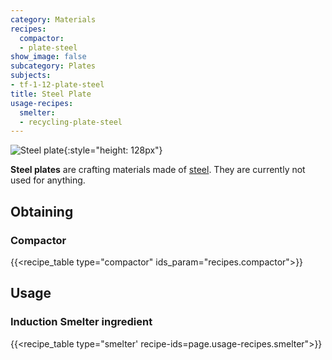 ```yaml
---
category: Materials
recipes:
  compactor:
  - plate-steel
show_image: false
subcategory: Plates
subjects:
- tf-1-12-plate-steel
title: Steel Plate
usage-recipes:
  smelter:
  - recycling-plate-steel
---
```


![Steel plate](/images/docs/1.12/thermal-foundation/plate-steel.png){:style="height: 128px"}


**Steel plates** are crafting materials made of [steel](../steel-ingot/).
They are currently not used for anything.


Obtaining
---------

### Compactor
{{<recipe_table type="compactor" ids_param="recipes.compactor">}}


Usage
-----

### Induction Smelter ingredient
{{<recipe_table type="smelter' recipe-ids=page.usage-recipes.smelter">}}
